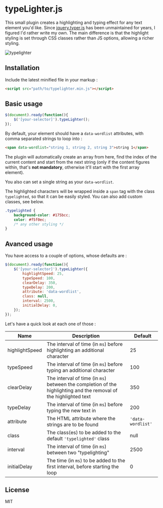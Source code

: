 # typeLighter.js

This small plugin creates a highlighting and typing effect for any text element you'd like. Since [jquery.typer.js](https://github.com/layervault/jquery.typer.js) has been unmaintained for years, I figured I'd rather write my own. The main difference is that the highlight styling is set through CSS classes rather than JS options, allowing a richer styling.

![typelighter](https://user-images.githubusercontent.com/14079751/29272377-0b5b19f2-8100-11e7-845b-b1be8a18ffe3.gif)

## Installation
Include the latest minified file in your markup :

```html
<script src="path/to/typelighter.min.js"></script>
```

## Basic usage


```js
$(document).ready(function(){
	$('[your-selector]').typeLighter();
});
```

By default, your element should have a `data-wordlist` attributes, with comma separated strings to loop into :

```html
<span data-wordlist="string 1, string 2, string 3">string 1</span>
```

The plugin will automatically create an array from here, find the index of the current content and start from the next string (only if the content figures within, that's **not mandatory**, otherwise it'll start with the first array element).

You also can set a single string as your `data-wordlist`.

The highlighted characters will be wrapped inside a `span` tag with the class `typelighted`, so that it can be easily styled. You can also add custom classes, see below.

```css
.typelighted {
    background-color: #175bcc;
    color: #f5f0ec;
    /* any other styling */
}
```

## Avanced usage

You have access to a couple of options, whose defaults are :

```js
$(document).ready(function(){
    $('[your-selector]').typeLighter({
		highlightSpeed: 25,
		typeSpeed: 100,
		clearDelay: 350,
		typeDelay: 200,
		attribute: 'data-wordlist',
		class: null,
		interval: 2500,
		initialDelay: 0,
	});
});
```

Let's have a quick look at each one of those :


| Name      | Description | Default           |                                                                                                                                                                                                                                                                                                                  
|-----------|----------|------------------------------------------|
| highlightSpeed | The interval of time (in `ms`) before highlighting an additional character | 25 |
| typeSpeed | The interval of time (in `ms`) before typing an additional character | 100 |
| clearDelay | The interval of time (in `ms`) between the completion of the highlighting and the removal of the highlighted text | 350 |
| typeDelay | The interval of time (in `ms`) before typing the new text in | 200 |
| attribute | The HTML attribute where the strings are to be found | `'data-wordlist'` |
| class | The class(es) to be added to the default `'typelighted'` class | null |
| interval | The interval of time (in `ms`) between two "typelighting" | 2500 |
| initialDelay | The time (in `ms`) to be added to the first interval, before starting the loop | 0 |

## License

MIT